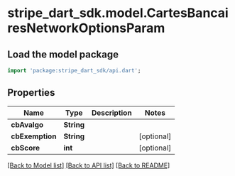 # stripe_dart_sdk.model.CartesBancairesNetworkOptionsParam

## Load the model package
```dart
import 'package:stripe_dart_sdk/api.dart';
```

## Properties
Name | Type | Description | Notes
------------ | ------------- | ------------- | -------------
**cbAvalgo** | **String** |  | 
**cbExemption** | **String** |  | [optional] 
**cbScore** | **int** |  | [optional] 

[[Back to Model list]](../README.md#documentation-for-models) [[Back to API list]](../README.md#documentation-for-api-endpoints) [[Back to README]](../README.md)


